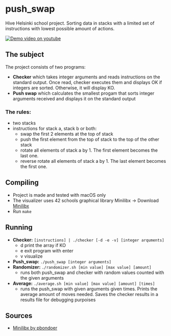# push_swap

Hive Helsinki school project. Sorting data in stacks with a limited set of instructions with lowest possible amount of actions.

[![Demo video on youtube](images/push_swap_demo_screenshot.png)](https://youtu.be/S3Dhw1GK3Og)

## The subject

The project consists of two programs:
- **Checker** which takes integer arguments and reads instructions on the standard output. Once read, checker executes them and displays OK if integers are sorted. Otherwise, it will display KO.
- **Push swap** which calculates the smallest progam that sorts integer arguments received and displays it on the standard output 

### The rules:
- two stacks
- instructions for stack a, stack b or both:
  - swap the first 2 elements at the top of stack
  - push the first element from the top of stack to the top of the other stack
  - rotate all elements of stack a by 1. The first element becomes the last one.
  - reverse rotate all elements of stack a by 1. The last element becomes the first one.

## Compiling

- Project is made and tested with macOS only
- The visualizer uses 42 schools graphical library Minilibx
    -> Download [Minilibx](https://github.com/pbondoer/MinilibX)
- Run `make`

## Running

- **Checker:** `[instructions] | ./checker [-d -e -v] [integer arquments]`
  - d print the array if KO
  - e exit program with enter
  - v visualize
- **Push_swap:** `./push_swap [integer arguments]`
- **Randomizer:** `./randomizer.sh [min value] [max value] [amount]`
  - runs both push_swap and checker with random values counted with the given arguments
- **Average:** `./average.sh [min value] [max value] [amount] [times]`
  - runs the push_swap with given arguments given times. Prints the average amount of moves needed. Saves the checker results in a results file for debugging purpoises

## Sources
- [Minilibx by pbondoer](https://github.com/pbondoer/MinilibX)
